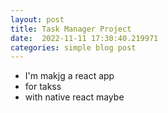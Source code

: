 ```yaml
--- 
layout: post 
title: Task Manager Project  
date:  2022-11-11 17:30:40.219971 
categories: simple blog post 
--- 
```


- I'm makjg a react app
- for takss
- with native react maybe

